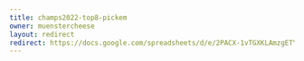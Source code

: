 ```yaml
---
title: champs2022-top8-pickem
owner: muenstercheese
layout: redirect
redirect: https://docs.google.com/spreadsheets/d/e/2PACX-1vTGXKLAmzgETYVN58Q_ZIyp4UqkZgW4Ar1K_72gWmbOL31VWgmnTUdcvIl-gFEW9tgsWjuQh9Ksphek/pubhtml?gid=1376300626
---
```

